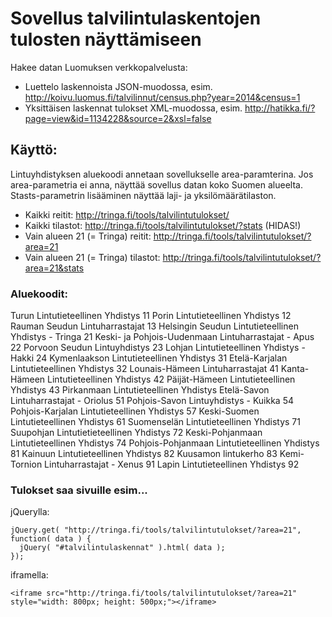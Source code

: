 
# Sovellus talvilintulaskentojen tulosten näyttämiseen

Hakee datan Luomuksen verkkopalvelusta:
* Luettelo laskennoista JSON-muodossa, esim. http://koivu.luomus.fi/talvilinnut/census.php?year=2014&census=1
* Yksittäisen laskennat tulokset XML-muodossa, esim. http://hatikka.fi/?page=view&id=1134228&source=2&xsl=false

## Käyttö:

Lintuyhdistyksen aluekoodi annetaan sovellukselle area-paramterina. Jos area-parametria ei anna, näyttää sovellus datan koko Suomen alueelta. Stasts-parametrin lisääminen näyttää laji- ja yksilömäärätilaston.

* Kaikki reitit: http://tringa.fi/tools/talvilintutulokset/
* Kaikki tilastot: http://tringa.fi/tools/talvilintutulokset/?stats (HIDAS!)
* Vain alueen 21 (= Tringa) reitit: http://tringa.fi/tools/talvilintutulokset/?area=21
* Vain alueen 21 (= Tringa) tilastot: http://tringa.fi/tools/talvilintutulokset/?area=21&stats

### Aluekoodit:

Turun Lintutieteellinen Yhdistys	11
Porin Lintutieteellinen Yhdistys	12
Rauman Seudun Lintuharrastajat	13
Helsingin Seudun Lintutieteellinen Yhdistys - Tringa	21
Keski- ja Pohjois-Uudenmaan Lintuharrastajat - Apus	22
Porvoon Seudun Lintuyhdistys	23
Lohjan Lintutieteellinen Yhdistys - Hakki	24
Kymenlaakson Lintutieteellinen Yhdistys	31
Etelä-Karjalan Lintutieteellinen Yhdistys	32
Lounais-Hämeen Lintuharrastajat	41
Kanta-Hämeen Lintutieteellinen Yhdistys	42
Päijät-Hämeen Lintutieteellinen Yhdistys	43
Pirkanmaan Lintutieteellinen Yhdistys
Etelä-Savon Lintuharrastajat - Oriolus	51
Pohjois-Savon Lintuyhdistys - Kuikka	54
Pohjois-Karjalan Lintutieteellinen Yhdistys	57
Keski-Suomen Lintutieteellinen Yhdistys	61
Suomenselän Lintutieteellinen Yhdistys	71
Suupohjan Lintutietieteellinen Yhdistys	72
Keski-Pohjanmaan Lintutieteellinen Yhdistys	74
Pohjois-Pohjanmaan Lintutieteellinen Yhdistys	81
Kainuun Lintutieteellinen Yhdistys	82
Kuusamon lintukerho	83
Kemi-Tornion Lintuharrastajat - Xenus	91
Lapin Lintutieteellinen Yhdistys	92

### Tulokset saa sivuille esim...

jQuerylla:

	jQuery.get( "http://tringa.fi/tools/talvilintutulokset/?area=21", function( data ) {
	  jQuery( "#talvilintulaskennat" ).html( data );
	});

iframella:

	<iframe src="http://tringa.fi/tools/talvilintutulokset/?area=21" style="width: 800px; height: 500px;"></iframe>



